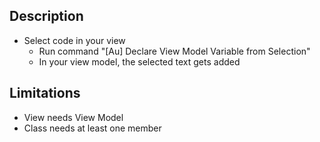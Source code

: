 ## Description
- Select code in your view
  - Run command "[Au] Declare View Model Variable from Selection"
  - In your view model, the selected text gets added

## Limitations
- View needs View Model
- Class needs at least one member
